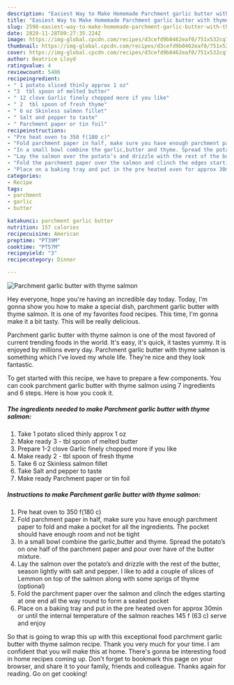 ```yaml
---
description: "Easiest Way to Make Homemade Parchment garlic butter with thyme salmon"
title: "Easiest Way to Make Homemade Parchment garlic butter with thyme salmon"
slug: 2590-easiest-way-to-make-homemade-parchment-garlic-butter-with-thyme-salmon
date: 2020-11-28T09:27:35.224Z
image: https://img-global.cpcdn.com/recipes/d3cefd9b0462eaf0/751x532cq70/parchment-garlic-butter-with-thyme-salmon-recipe-main-photo.jpg
thumbnail: https://img-global.cpcdn.com/recipes/d3cefd9b0462eaf0/751x532cq70/parchment-garlic-butter-with-thyme-salmon-recipe-main-photo.jpg
cover: https://img-global.cpcdn.com/recipes/d3cefd9b0462eaf0/751x532cq70/parchment-garlic-butter-with-thyme-salmon-recipe-main-photo.jpg
author: Beatrice Lloyd
ratingvalue: 4
reviewcount: 5486
recipeingredient:
- " 1 potato sliced thinly approx 1 oz"
- "3  tbl spoon of melted butter"
- " 12 clove Garlic finely chopped more if you like"
- " 2  tbl spoon of fresh thyme"
- " 6 oz Skinless salmon fillet"
- " Salt and pepper to taste"
- " Parchment paper or tin foil"
recipeinstructions:
- "Pre heat oven to 350 f(180 c)"
- "Fold parchment paper in half, make sure you have enough parchment paper to fold and make a pocket for all the ingredients. The pocket should have enough room and not be tight"
- "In a small bowl combine the garlic,butter and thyme. Spread the potato’s on one half of the parchment paper and pour over have of the butter mixture."
- "Lay the salmon over the potato’s and drizzle with the rest of the butter, season lightly with salt and pepper. I like to add a couple of slices of Lemmon on top of the salmon along with some sprigs of thyme (optional)"
- "Fold the parchment paper over the salmon and clinch the edges starting at one end all the way round to form a sealed pocket"
- "Place on a baking tray and put in the pre heated oven for approx 30min or until the internal temperature of the salmon reaches 145 f (63 c) serve and enjoy"
categories:
- Recipe
tags:
- parchment
- garlic
- butter

katakunci: parchment garlic butter 
nutrition: 157 calories
recipecuisine: American
preptime: "PT39M"
cooktime: "PT57M"
recipeyield: "3"
recipecategory: Dinner

---
```



![Parchment garlic butter with thyme salmon](https://img-global.cpcdn.com/recipes/d3cefd9b0462eaf0/751x532cq70/parchment-garlic-butter-with-thyme-salmon-recipe-main-photo.jpg)

Hey everyone, hope you're having an incredible day today. Today, I'm gonna show you how to make a special dish, parchment garlic butter with thyme salmon. It is one of my favorites food recipes. This time, I'm gonna make it a bit tasty. This will be really delicious.



Parchment garlic butter with thyme salmon is one of the most favored of current trending foods in the world. It's easy, it's quick, it tastes yummy. It is enjoyed by millions every day. Parchment garlic butter with thyme salmon is something which I've loved my whole life. They're nice and they look fantastic.


To get started with this recipe, we have to prepare a few components. You can cook parchment garlic butter with thyme salmon using 7 ingredients and 6 steps. Here is how you cook it.

<!--inarticleads1-->

##### The ingredients needed to make Parchment garlic butter with thyme salmon:

1. Take  1 potato sliced thinly approx 1 oz
1. Make ready 3 - tbl spoon of melted butter
1. Prepare  1-2 clove Garlic finely chopped more if you like
1. Make ready  2 - tbl spoon of fresh thyme
1. Take  6 oz Skinless salmon fillet
1. Take  Salt and pepper to taste
1. Make ready  Parchment paper or tin foil




<!--inarticleads2-->

##### Instructions to make Parchment garlic butter with thyme salmon:

1. Pre heat oven to 350 f(180 c)
1. Fold parchment paper in half, make sure you have enough parchment paper to fold and make a pocket for all the ingredients. The pocket should have enough room and not be tight
1. In a small bowl combine the garlic,butter and thyme. Spread the potato’s on one half of the parchment paper and pour over have of the butter mixture.
1. Lay the salmon over the potato’s and drizzle with the rest of the butter, season lightly with salt and pepper. I like to add a couple of slices of Lemmon on top of the salmon along with some sprigs of thyme (optional)
1. Fold the parchment paper over the salmon and clinch the edges starting at one end all the way round to form a sealed pocket
1. Place on a baking tray and put in the pre heated oven for approx 30min or until the internal temperature of the salmon reaches 145 f (63 c) serve and enjoy




So that is going to wrap this up with this exceptional food parchment garlic butter with thyme salmon recipe. Thank you very much for your time. I am confident that you will make this at home. There's gonna be interesting food in home recipes coming up. Don't forget to bookmark this page on your browser, and share it to your family, friends and colleague. Thanks again for reading. Go on get cooking!
